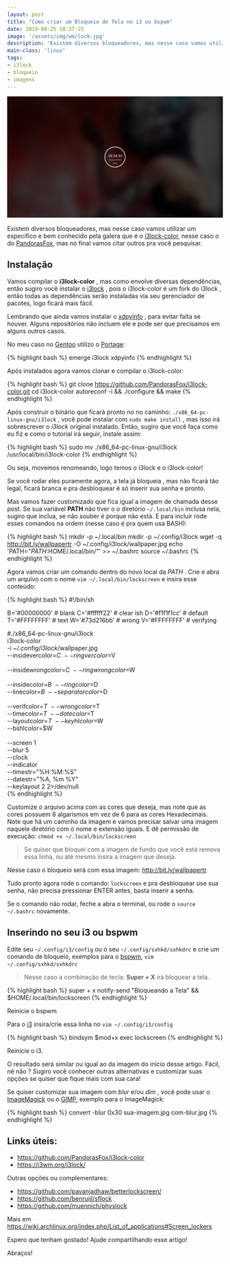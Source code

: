 ```yaml
---
layout: post
title: "Como criar um Bloqueio de Tela no i3 ou bspwm"
date: 2019-08-25 18:37:25
image: '/assets/img/wm/lock.jpg'
description: 'Existem diversos bloqueadores, mas nesse caso vamos utilizar um específico e bem conhecido pela galera.'
main-class: 'linux'
tags:
- i3lock
- bloqueio
- imagens
---
```


![Como criar um Bloqueio Tela no i3 ou bspwm](/assets/img/wm/lock.jpg)

Existem diversos bloqueadores, mas nesse caso vamos utilizar um específico e bem conhecido pela galera que é o [i3lock-color](https://github.com/PandorasFox/i3lock-color), nesse caso o do [PandorasFox](https://github.com/PandorasFox/i3lock-color), mas no final vamos citar outros pra você pesquisar.

## Instalação

Vamos compilar o **i3lock-color** , mas como envolve diversas dependências, então sugiro você instalar o [i3lock](https://i3wm.org/i3lock/) , pois o i3lock-color é um fork do i3lock , então todas as dependências serão instaladas via seu gerenciador de pacotes, logo ficará mais fácil.

Lembrando que ainda vamos instalar o [xdpyinfo](https://gitlab.freedesktop.org/xorg/app/xdpyinfo) , para evitar falta se houver. Alguns repositórios não incluem ele e pode ser que precisamos em alguns outros casos.

No meu caso no [Gentoo](https://terminalroot.com.br/2017/05/como-instalar-o-gentoo.html) utilizo o [Portage](https://wiki.gentoo.org/wiki/Portage):

{% highlight bash %}
emerge i3lock xdpyinfo
{% endhighlight  %}

Após instalados agora vamos clonar e compilar o i3lock-color:

{% highlight bash %}
git clone https://github.com/PandorasFox/i3lock-color.git
cd i3lock-color
autoreconf -i && ./configure && make
{% endhighlight  %}

Após construir o binário que ficará pronto no no caminho: `./x86_64-pc-linux-gnu/i3lock` , você pode instalar com `sudo make install` , mas isso irá sobrescrever o *i3lock* original instalado. Então, sugiro que você faça como eu fiz e como o tutorial irá seguir, instale assim:

{% highlight bash %}
sudo mv ./x86_64-pc-linux-gnu/i3lock /usr/local/bin/i3lock-color
{% endhighlight  %}

Ou seja, movemos renomeando, logo temos o i3lock e o i3lock-color!

Se você rodar eles puramente agora, a tela já bloqueia , mas não ficará tão legal, ficará branca e pra desbloquear é só inserir sua senha e pronto.

Mas vamos fazer customizado que fica igual a imagem de chamada desse post. Se sua variável **PATH** não tiver o o diretório `~/.local/bin` inclusa nela, sugiro que inclua, se não souber é porque não está. E para incluir rode esses comandos na ordem (nesse caso é pra quem usa BASH):

{% highlight bash %}
mkdir -p ~/.local/bin
mkdir -p ~/.config/i3lock
wget -q http://bit.ly/wallpapertr -O ~/.config/i3lock/wallpaper.jpg
echo 'PATH="${PATH}:$HOME/.local/bin/"' >> ~/.bashrc
source ~/.bashrc
{% endhighlight  %}

<script async src="https://pagead2.googlesyndication.com/pagead/js/adsbygoogle.js"></script>
<!-- Informat -->
<ins class="adsbygoogle"
     style="display:block"
     data-ad-client="ca-pub-2838251107855362"
     data-ad-slot="2327980059"
     data-ad-format="auto"
     data-full-width-responsive="true"></ins>
<script>
(adsbygoogle = window.adsbygoogle || []).push({});
</script>

Agora vamos criar um comando dentro do novo local da *PATH* . Crie e abra um arquivo com o nome `vim ~/.local/bin/lockscreen` e insira esse conteúdo:

{% highlight bash %}
#!/bin/sh

B='#00000000'  # blank
C='#ffffff22'  # clear ish
D='#f1f1f1cc'  # default
T='#FFFFFFFF'  # text
W='#73d216bb'  # wrong
V='#FFFFFFFF'  # verifying

#./x86_64-pc-linux-gnu/i3lock \
i3lock-color \
-i ~/.config/i3lock/wallpaper.jpg \
--insidevercolor=$C   \
--ringvercolor=$V     \
\
--insidewrongcolor=$C \
--ringwrongcolor=$W   \
\
--insidecolor=$B      \
--ringcolor=$D        \
--linecolor=$B        \
--separatorcolor=$D   \
\
--verifcolor=$T        \
--wrongcolor=$T        \
--timecolor=$T        \
--datecolor=$T        \
--layoutcolor=$T      \
--keyhlcolor=$W       \
--bshlcolor=$W        \
\
--screen 1            \
--blur 5              \
--clock               \
--indicator           \
--timestr="%H:%M:%S"  \
--datestr="%A, %m %Y" \
--keylayout 2  2>/dev/null    \
{% endhighlight  %}

Customize o arquivo acima com as cores que deseja, mas note que as cores possuem 8 algarismos em vez de 6 para as cores Hexadecimais. Note que há um caminho da imagem e vamos precisar salvar uma imagem naquele diretório com o nome e extensão iguais. E dê permissão de execução: `chmod +x ~/.local/bin/lockscreen`

> Se quiser que bloquei com a imagem de fundo que você está remova essa linha, ou até mesmo insira a imagem que deseja.

Nesse caso o bloqueio será com essa imagem: <http://bit.ly/wallpapertr>

Tudo pronto agora rode o comando: `lockscreen` e pra desbloquear use sua senha, não precisa pressionar ENTER antes, basta inserir a senha.

Se o comando não rodar, feche a abra o terminal, ou rode o `source ~/.bashrc` novamente.

## Inserindo no seu i3 ou bspwm

Edite seu `~/.config/i3/config` ou o seu `~/.config/sxhkd/sxhkdrc` e crie um comando de bloqueio, exemplos para o [bspwm](http://cse.google.com.br/cse?cx=004473188612396442360:qs2ekmnkweq&q=bspwm), `vim ~/.config/sxhkd/sxhkdrc`

> Nesse caso a combinação de tecla: **Super + X** irá bloquear a tela.

{% highlight bash %}
super + x
	notify-send "Bloqueando a Tela" && $HOME/.local/bin/lockscreen
{% endhighlight  %}

Reinicie o bspwm

Para o [i3](https://terminalroot.com.br/2018/07/como-instalar-e-configurar-o-i3wm-e-o-i3blocks.html) insira/crie essa linha no `vim ~/.config/i3/config`

{% highlight bash %}
bindsym $mod+x exec lockscreen
{% endhighlight  %}

Reinicie o i3.

O resultado será similar ou igual ao da imagem do início desse artigo. Fácil, né não ? Sugiro você conhecer outras alternativas e customizar suas opções se quiser que fique mais com sua cara!

Se quiser customizar sua imagem com *blur* e/ou *dim* , você pode usar o [ImageMagick](https://terminalroot.com.br/2015/03/tratamento-de-imagens-com-imagemagick.html) ou o [GIMP](http://cse.google.com.br/cse?cx=004473188612396442360:qs2ekmnkweq&q=GIMP), exemplo para o ImageMagick:

{% highlight bash %}
convert -blur 0x30 sua-imagem.jpg com-blur.jpg
{% endhighlight  %}

## Links úteis:

+ <https://github.com/PandorasFox/i3lock-color>
+ <https://i3wm.org/i3lock/>

Outras opções ou complementares:

+ <https://github.com/pavanjadhaw/betterlockscreen/>
+ <https://github.com/benruijl/sflock>
+ <https://github.com/muennich/physlock>

Mais em <https://wiki.archlinux.org/index.php/List_of_applications#Screen_lockers>

Espero que tenham gostado! Ajude compartilhando esse artigo!

Abraços!
    
